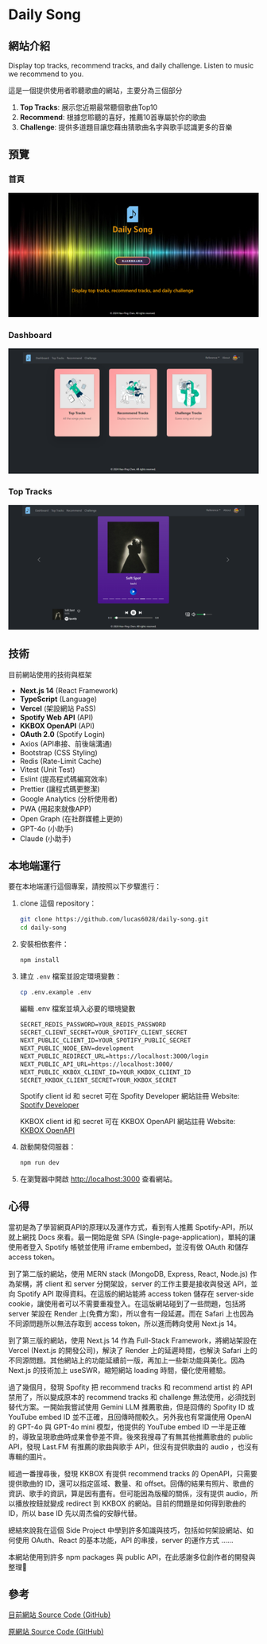 # Daily Song

## 網站介紹

Display top tracks, recommend tracks, and daily challenge. Listen to music we recommend to you.

這是一個提供使用者聆聽歌曲的網站，主要分為三個部分

1. **Top Tracks**: 展示您近期最常聽個歌曲Top10
2. **Recommend**: 根據您聆聽的喜好，推薦10首專屬於你的歌曲
3. **Challenge**: 提供多道題目讓您藉由猜歌曲名字與歌手認識更多的音樂

## 預覽

### 首頁

![alt text](https://github.com/lucas6028/daily-song/blob/main/public/images/homepage_screenshot.png)

### Dashboard

![alt text](https://github.com/lucas6028/daily-song/blob/main/public/images/dashboard_screenshot.png)

### Top Tracks

![alt text](https://github.com/lucas6028/daily-song/blob/main/public/images/toptracks_screenshot.png)

## 技術

目前網站使用的技術與框架

- **Next.js 14** (React Framework)
- **TypeScript** (Language)
- **Vercel** (架設網站 PaSS)
- **Spotify Web API** (API)
- **KKBOX OpenAPI** (API)
- **OAuth 2.0** (Spotify Login)
- Axios (API串接、前後端溝通)
- Bootstrap (CSS Styling)
- Redis (Rate-Limit Cache)
- Vitest (Unit Test)
- Eslint (提高程式碼編寫效率)
- Prettier (讓程式碼更整潔)
- Google Analytics (分析使用者)
- PWA (用起來就像APP)
- Open Graph (在社群媒體上更帥)
- GPT-4o (小助手)
- Claude (小助手)

## 本地端運行

要在本地端運行這個專案，請按照以下步驟進行：

1. clone 這個 repository：

   ```sh
   git clone https://github.com/lucas6028/daily-song.git
   cd daily-song
   ```

2. 安裝相依套件：

   ```sh
   npm install
   ```

3. 建立 `.env` 檔案並設定環境變數：

   ```sh
   cp .env.example .env
   ```

   編輯 .env 檔案並填入必要的環境變數

   ```
   SECRET_REDIS_PASSWORD=YOUR_REDIS_PASSWORD
   SECRET_CLIENT_SECRET=YOUR_SPOTIFY_CLIENT_SECRET
   NEXT_PUBLIC_CLIENT_ID=YOUR_SPOTIFY_PUBLIC_SECRET
   NEXT_PUBLIC_NODE_ENV=development
   NEXT_PUBLIC_REDIRECT_URL=https://localhost:3000/login
   NEXT_PUBLIC_API_URL=https://localhost:3000/
   NEXT_PUBLIC_KKBOX_CLIENT_ID=YOUR_KKBOX_CLIENT_ID
   SECRET_KKBOX_CLIENT_SECRET=YOUR_KKBOX_SECRET
   ```

   Spotify client id 和 secret 可在 Spofity Developer 網站註冊
   Website: [Spotify Developer](https://developer.spotify.com/)

   KKBOX client id 和 secret 可在 KKBOX OpenAPI 網站註冊
   Website: [KKBOX OpenAPI](https://docs-zhtw.kkbox.codes/#overview--%E9%96%8B%E5%A7%8B%E4%BD%BF%E7%94%A8)

4. 啟動開發伺服器：

   ```sh
   npm run dev
   ```

5. 在瀏覽器中開啟 [http://localhost:3000](http://localhost:3000) 查看網站。

## 心得

當初是為了學習網頁API的原理以及運作方式，看到有人推薦 Spotify-API，所以就上網找 Docs 來看。最一開始是做 SPA (Single-page-application)，單純的讓使用者登入 Spotify 帳號並使用 iFrame embembed，並沒有做 OAuth 和儲存 access token。

到了第二版的網站，使用 MERN stack (MongoDB, Express, React, Node.js) 作為架構，將 client 和 server 分開架設，server 的工作主要是接收與發送 API，並向 Spotify API 取得資料。在這版的網站能將 access token 儲存在 server-side cookie，讓使用者可以不需要重複登入。在這版網站碰到了一些問題，包括將 server 架設在 Render 上(免費方案)，所以會有一段延遲。而在 Safari 上也因為不同源問題所以無法存取到 access token，所以進而轉向使用 Next.js 14。

到了第三版的網站，使用 Next.js 14 作為 Full-Stack Framework，將網站架設在 Vercel (Next.js 的開發公司)，解決了 Render 上的延遲時間，也解決 Safari 上的不同源問題。其他網站上的功能延續前一版，再加上一些新功能與美化。因為 Next.js 的技術加上 useSWR，縮短網站 loading 時間，優化使用體驗。

過了幾個月，發現 Spofity 把 recommend tracks 和 recommend artist 的 API 禁用了，所以變成原本的 recommend tracks 和 challenge 無法使用，必須找到替代方案。一開始我嘗試使用 Gemini LLM 推薦歌曲，但是回傳的 Spofity ID 或 YouTube embed ID 並不正確，且回傳時間較久。另外我也有常識使用 OpenAI 的 GPT-4o 與 GPT-4o mini 模型，他提供的 YouTube embed ID 一半是正確的，導致呈現歌曲時成果會參差不齊。後來我搜尋了有無其他推薦歌曲的 public API，發現 Last.FM 有推薦的歌曲與歌手 API，但沒有提供歌曲的 audio ，也沒有專輯的圖片。

經過一番搜尋後，發現 KKBOX 有提供 recommend tracks 的 OpenAPI，只需要提供歌曲的 ID，還可以指定區域、數量、和 offset。回傳的結果有照片、歌曲的資訊、歌手的資訊，算是因有盡有。但可能因為版權的關係，沒有提供 audio，所以播放按鈕就變成 redirect 到 KKBOX 的網站。目前的問題是如何得到歌曲的 ID，所以 base ID 先以周杰倫的安靜代替。

總結來說我在這個 Side Project 中學到許多知識與技巧，包括如何架設網站、如何使用 OAuth、React 的基本功能，API 的串接，server 的運作方式 ......

本網站使用到許多 npm packages 與 public API，在此感謝多位創作者的開發與整理🙏

## 參考

[目前網站 Source Code (GitHub)](https://github.com/lucas6028/daily-song)

[原網站 Source Code (GitHub)](https://github.com/lucas6028/daily-song-express)
